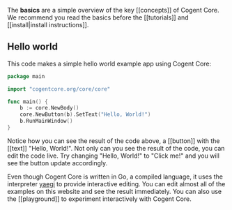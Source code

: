The **basics** are a simple overview of the key [[concepts]] of Cogent Core. We recommend you read the basics before the [[tutorials]] and [[install|install instructions]].

## Hello world

This code makes a simple hello world example app using Cogent Core:

```Go
package main

import "cogentcore.org/core/core"

func main() {
    b := core.NewBody()
    core.NewButton(b).SetText("Hello, World!")
    b.RunMainWindow()
}
```

Notice how you can see the result of the code above, a [[button]] with the [[text]] "Hello, World!". Not only can you see the result of the code, you can edit the code live. Try changing "Hello, World!" to "Click me!" and you will see the button update accordingly.

Even though Cogent Core is written in Go, a compiled language, it uses the interpreter [yaegi](https://github.com/cogentcore/yaegi) to provide interactive editing. You can edit almost all of the examples on this website and see the result immediately. You can also use the [[playground]] to experiment interactively with Cogent Core.
